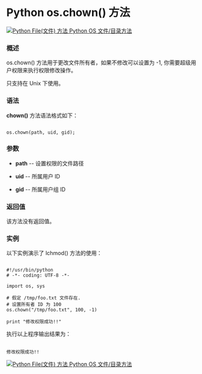 Python os.chown() 方法
====================

 [![Python File(文件) 方法](../images/up.gif)
 Python OS 文件/目录方法](os-file-methods.html)


  ### 概述

 os.chown() 方法用于更改文件所有者，如果不修改可以设置为 -1, 你需要超级用户权限来执行权限修改操作。

 只支持在 Unix 下使用。

 ### 语法

 **chown()** 方法语法格式如下：


```

os.chown(path, uid, gid);

```

 ### 参数

  * **path** -- 设置权限的文件路径


 * **uid** -- 所属用户 ID


 * **gid** -- 所属用户组 ID


  ### 返回值

 该方法没有返回值。

 ### 实例

 以下实例演示了 lchmod() 方法的使用：


```

#!/usr/bin/python
# -*- coding: UTF-8 -*-

import os, sys

# 假定 /tmp/foo.txt 文件存在.
# 设置所有者 ID 为 100
os.chown("/tmp/foo.txt", 100, -1)

print "修改权限成功!!"

```

 执行以上程序输出结果为：


```

修改权限成功!!

```

 [![Python File(文件) 方法](../images/up.gif)
 Python OS 文件/目录方法](os-file-methods.html)
